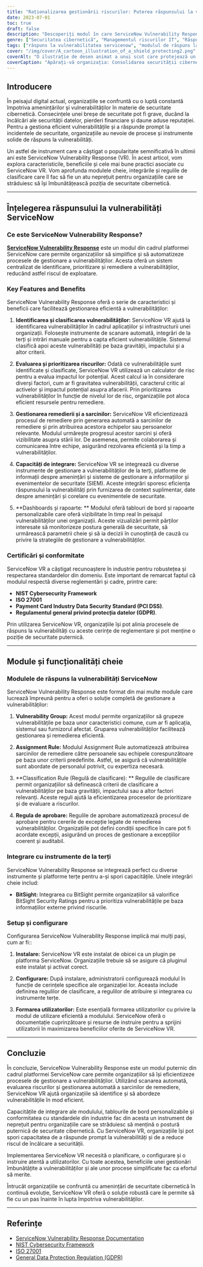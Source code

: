 ```yaml
---
title: "Raționalizarea gestionării riscurilor: Puterea răspunsului la vulnerabilități al ServiceNow"
date: 2023-07-01
toc: true
draft: false
description: "Descoperiți modul în care ServiceNow Vulnerability Response optimizează gestionarea riscurilor prin identificarea, prioritizarea și remedierea raționalizată a vulnerabilităților."
genre: ["Securitatea cibernetică", "Managementul riscurilor IT", "Răspuns la vulnerabilitate", "ServiceNow", "Automatizarea securității", "Conformitate", "Informații privind amenințările", "Managementul incidentelor", "Identificarea vulnerabilității", "Strategii de remediere"]
tags: ["răspuns la vulnerabilitatea servicenow", "modulul de răspuns la vulnerabilitate servicenow", "răspuns la vulnerabilitatea aplicației servicenow", "răspuns la vulnerabilitate în servicenow", "modulul de gestionare a vulnerabilității servicenow", "notificările push servicenow nu funcționează", "Calculator de risc de răspuns la vulnerabilitate servicenow", "Certificarea răspunsului la vulnerabilități servicenow", "reguli de clasificare a răspunsului la vulnerabilități servicenow", "sarcina de remediere a răspunsului la vulnerabilități servicenow", "Reguli de căutare a răspunsului la vulnerabilități servicenow ci", "răspuns la vulnerabilități servicenow integrare terță parte", "valori de severitate a evenimentelor servicenow", "tablouri de bord de răspuns la vulnerabilități servicenow", "grupuri de răspuns la vulnerabilitate servicenow", "reguli de atribuire a răspunsului la vulnerabilități servicenow", "aplicație de răspuns la vulnerabilități servicenow", "Reguli de aprobare a răspunsului la vulnerabilități servicenow", "servicenow vulnerabilitate răspuns de răspuns de excepție aprobare", "asistent de configurare a răspunsului la vulnerabilitate servicenow", "servicenow vulnerabilitate răspuns de răspuns rest api", "integrări de răspuns la vulnerabilitatea aplicațiilor servicenow", "roluri de răspuns la vulnerabilitatea aplicației servicenow", "beneficiile răspunsului la vulnerabilitate servicenow", "planul de răspuns la vulnerabilități servicenow", "baza de cunoștințe privind răspunsul la vulnerabilități servicenow", "bitsight servicenow răspuns la vulnerabilitate", "tabloul de bord ciso de răspuns la vulnerabilități servicenow", "Grupuri de clasificare a răspunsului la vulnerabilități servicenow", "răspuns de vulnerabilitate servicenow răspuns de potrivire ci"]
cover: "/img/cover/A_cartoon_illustration_of_a_shield_protecting2.png"
coverAlt: "O ilustrație de desen animat a unui scut care protejează un server de calculator de amenințările cibernetice."
coverCaption: "Apărați-vă organizația: Consolidarea securității cibernetice cu ServiceNow Vulnerability Response"
---
```


## Introducere

În peisajul digital actual, organizațiile se confruntă cu o luptă constantă împotriva amenințărilor și vulnerabilităților în materie de securitate cibernetică. Consecințele unei breșe de securitate pot fi grave, ducând la încălcări ale securității datelor, pierderi financiare și daune aduse reputației. Pentru a gestiona eficient vulnerabilitățile și a răspunde prompt la incidentele de securitate, organizațiile au nevoie de procese și instrumente solide de răspuns la vulnerabilități.

Un astfel de instrument care a câștigat o popularitate semnificativă în ultimii ani este ServiceNow Vulnerability Response (VR). În acest articol, vom explora caracteristicile, beneficiile și cele mai bune practici asociate cu ServiceNow VR. Vom aprofunda modulele cheie, integrările și regulile de clasificare care îl fac să fie un atu neprețuit pentru organizațiile care se străduiesc să își îmbunătățească poziția de securitate cibernetică.

______

## Înțelegerea răspunsului la vulnerabilități ServiceNow

### Ce este ServiceNow Vulnerability Response?

[**ServiceNow Vulnerability Response**](https://www.servicenow.com/uk/products/vulnerability-response.html) este un modul din cadrul platformei ServiceNow care permite organizațiilor să simplifice și să automatizeze procesele de gestionare a vulnerabilităților. Acesta oferă un sistem centralizat de identificare, prioritizare și remediere a vulnerabilităților, reducând astfel riscul de exploatare.

### Key Features and Benefits

ServiceNow Vulnerability Response oferă o serie de caracteristici și beneficii care facilitează gestionarea eficientă a vulnerabilităților:

1. **Identificarea și clasificarea vulnerabilităților:** ServiceNow VR ajută la identificarea vulnerabilităților în cadrul aplicațiilor și infrastructurii unei organizații. Folosește instrumente de scanare automată, integrări de la terți și intrări manuale pentru a capta eficient vulnerabilitățile. Sistemul clasifică apoi aceste vulnerabilități pe baza gravității, impactului și a altor criterii.

2. **Evaluarea și prioritizarea riscurilor:** Odată ce vulnerabilitățile sunt identificate și clasificate, ServiceNow VR utilizează un calculator de risc pentru a evalua impactul lor potențial. Acest calcul ia în considerare diverși factori, cum ar fi gravitatea vulnerabilității, caracterul critic al activelor și impactul potențial asupra afacerii. Prin prioritizarea vulnerabilităților în funcție de nivelul lor de risc, organizațiile pot aloca eficient resursele pentru remediere.

3. **Gestionarea remedierii și a sarcinilor:** ServiceNow VR eficientizează procesul de remediere prin generarea automată a sarcinilor de remediere și prin atribuirea acestora echipelor sau persoanelor relevante. Modulul urmărește progresul acestor sarcini și oferă vizibilitate asupra stării lor. De asemenea, permite colaborarea și comunicarea între echipe, asigurând rezolvarea eficientă și la timp a vulnerabilităților.

4. **Capacități de integrare:** ServiceNow VR se integrează cu diverse instrumente de gestionare a vulnerabilităților de la terți, platforme de informații despre amenințări și sisteme de gestionare a informațiilor și evenimentelor de securitate (SIEM). Aceste integrări sporesc eficiența răspunsului la vulnerabilități prin furnizarea de context suplimentar, date despre amenințări și corelare cu evenimentele de securitate.

5. **Dashboards și rapoarte: ** Modulul oferă tablouri de bord și rapoarte personalizabile care oferă vizibilitate în timp real în peisajul vulnerabilităților unei organizații. Aceste vizualizări permit părților interesate să monitorizeze postura generală de securitate, să urmărească parametrii cheie și să ia decizii în cunoștință de cauză cu privire la strategiile de gestionare a vulnerabilităților.

### Certificări și conformitate

ServiceNow VR a câștigat recunoaștere în industrie pentru robustețea și respectarea standardelor din domeniu. Este important de remarcat faptul că modulul respectă diverse reglementări și cadre, printre care:

- **NIST Cybersecurity Framework**
- **ISO 27001**
- **Payment Card Industry Data Security Standard (PCI DSS)**.
- **Regulamentul general privind protecția datelor (GDPR)**.

Prin utilizarea ServiceNow VR, organizațiile își pot alinia procesele de răspuns la vulnerabilități cu aceste cerințe de reglementare și pot menține o poziție de securitate puternică.

______

## Module și funcționalități cheie

### Modulele de răspuns la vulnerabilități ServiceNow

ServiceNow Vulnerability Response este format din mai multe module care lucrează împreună pentru a oferi o soluție completă de gestionare a vulnerabilităților:

1. **Vulnerability Group:** Acest modul permite organizațiilor să grupeze vulnerabilitățile pe baza unor caracteristici comune, cum ar fi aplicația, sistemul sau furnizorul afectat. Gruparea vulnerabilităților facilitează gestionarea și remedierea eficientă.

2. **Assignment Rule:** Modulul Assignment Rule automatizează atribuirea sarcinilor de remediere către persoanele sau echipele corespunzătoare pe baza unor criterii predefinite. Astfel, se asigură că vulnerabilitățile sunt abordate de personalul potrivit, cu expertiza necesară.

3. **Classification Rule (Regulă de clasificare): ** Regulile de clasificare permit organizațiilor să definească criterii de clasificare a vulnerabilităților pe baza gravității, impactului sau a altor factori relevanți. Aceste reguli ajută la eficientizarea proceselor de prioritizare și de evaluare a riscurilor.

4. **Regula de aprobare:** Regulile de aprobare automatizează procesul de aprobare pentru cererile de excepție legate de remedierea vulnerabilităților. Organizațiile pot defini condiții specifice în care pot fi acordate excepții, asigurând un proces de gestionare a excepțiilor coerent și auditabil.

### Integrare cu instrumente de la terți

ServiceNow Vulnerability Response se integrează perfect cu diverse instrumente și platforme terțe pentru a-și spori capacitățile. Unele integrări cheie includ:

- **BitSight:** Integrarea cu BitSight permite organizațiilor să valorifice BitSight Security Ratings pentru a prioritiza vulnerabilitățile pe baza informațiilor externe privind riscurile.

### Setup și configurare

Configurarea ServiceNow Vulnerability Response implică mai mulți pași, cum ar fi::

1. **Instalare:** ServiceNow VR este instalat de obicei ca un plugin pe platforma ServiceNow. Organizațiile trebuie să se asigure că pluginul este instalat și activat corect.

2. **Configurare:** După instalare, administratorii configurează modulul în funcție de cerințele specifice ale organizației lor. Aceasta include definirea regulilor de clasificare, a regulilor de atribuire și integrarea cu instrumente terțe.

3. **Formarea utilizatorilor:** Este esențială formarea utilizatorilor cu privire la modul de utilizare eficientă a modulului. ServiceNow oferă o documentație cuprinzătoare și resurse de instruire pentru a sprijini utilizatorii în maximizarea beneficiilor oferite de ServiceNow VR.

______

## Concluzie

În concluzie, ServiceNow Vulnerability Response este un modul puternic din cadrul platformei ServiceNow care permite organizațiilor să își eficientizeze procesele de gestionare a vulnerabilităților. Utilizând scanarea automată, evaluarea riscurilor și gestionarea automată a sarcinilor de remediere, ServiceNow VR ajută organizațiile să identifice și să abordeze vulnerabilitățile în mod eficient.

Capacitățile de integrare ale modulului, tablourile de bord personalizabile și conformitatea cu standardele din industrie fac din acesta un instrument de neprețuit pentru organizațiile care se străduiesc să mențină o postură puternică de securitate cibernetică. Cu ServiceNow VR, organizațiile își pot spori capacitatea de a răspunde prompt la vulnerabilități și de a reduce riscul de încălcare a securității.

Implementarea ServiceNow VR necesită o planificare, o configurare și o instruire atentă a utilizatorilor. Cu toate acestea, beneficiile unei gestionări îmbunătățite a vulnerabilităților și ale unor procese simplificate fac ca efortul să merite.

Întrucât organizațiile se confruntă cu amenințări de securitate cibernetică în continuă evoluție, ServiceNow VR oferă o soluție robustă care le permite să fie cu un pas înainte în lupta împotriva vulnerabilităților.

______

## Referințe

- [ServiceNow Vulnerability Response Documentation](https://docs.servicenow.com/)
- [NIST Cybersecurity Framework](https://www.nist.gov/cyberframework)
- [ISO 27001](https://www.iso.org/isoiec-27001-information-security.html)
- [General Data Protection Regulation (GDPR)](https://gdpr.eu/)
